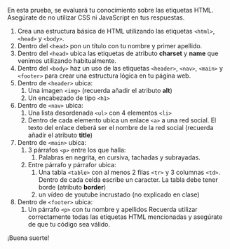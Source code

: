 En esta prueba, se evaluará tu conocimiento sobre las etiquetas HTML. Asegúrate de no utilizar CSS ni JavaScript en tus respuestas.

1. Crea una estructura básica de HTML utilizando las etiquetas `<html>`, `<head>` y `<body>`.
2. Dentro del `<head>` pon un título con tu nombre y primer apellido.
3. Dentro del `<head>` ubica las etiquetas de atributo **charset** y **name** que venimos utilizando habitualmente.
4. Dentro del `<body>` haz un uso de las etiquetas `<header>`, `<nav>`, `<main>` y `<footer>` para crear una estructura lógica en tu página web.
5. Dentro de `<header>` ubica:
   1. Una imagen `<img>` (recuerda añadir el atributo **alt**)
   2. Un encabezado de tipo `<h1>`
6. Dentro de `<nav>` ubica:
   1. Una lista desordenada `<ul>` con 4 elementos `<li>`
   2. Dentro de cada elemento ubica un enlace `<a>` a una red social. El texto del enlace deberá ser el nombre de la red social (recuerda añadir el atributo **title**)
7. Dentro de `<main>` ubica:
   1. 3 párrafos `<p>` entre los que halla:
      1. Palabras en negrita, en cursiva, tachadas y subrayadas.
   2. Entre párrafo y párrafor ubica:
      1. Una tabla `<table>` con al menos 2 filas `<tr>` y 3 columnas `<td>`. Dentro de cada celda escribe un caracter. La tabla debe tener borde (atributo **border**)
      2. un vídeo de youtube incrustado (no explicado en clase)
8. Dentro de `<footer>` ubica:
   1. Un párrafo `<p>` con tu nombre y apellidos
Recuerda utilizar correctamente todas las etiquetas HTML mencionadas y asegúrate de que tu código sea válido.

¡Buena suerte!
